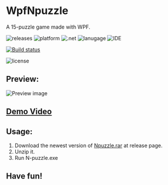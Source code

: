 # WpfNpuzzle

A 15-puzzle game made with WPF.

![releases](https://img.shields.io/github/release-pre/alex1392/WpfNpuzzle.svg?style=flat) 
![platform](https://img.shields.io/badge/platform-windows-informational.svg) 
![.net](https://img.shields.io/badge/.net->=4.6.1-informational.svg) 
![lanugage](https://img.shields.io/badge/C%23-7.0-informational.svg)
![IDE](https://img.shields.io/badge/IDE-vs2017-informational.svg)

[![Build status](https://ci.appveyor.com/api/projects/status/github/alex1392/WpfNpuzzle?branch=master&svg=true)](https://ci.appveyor.com/project/alex1392/WpfNpuzzle)

![license](https://img.shields.io/github/license/alex1392/WpfNpuzzle.svg?style=flat)


## Preview:

![Preview image](https://yuchungchuang.files.wordpress.com/2018/08/118.png?w=230&h=299&zoom=1)

## [Demo Video](https://www.youtube.com/watch?v=jrPuWZo6Dkk&t=5s)

## Usage:

1. Download the newest version of [Npuzzle.rar](https://github.com/alex1392/WpfNpuzzle/releases) at release page.
1. Unzip it.
1. Run N-puzzle.exe

## Have fun!

